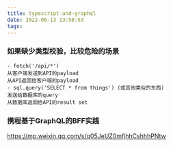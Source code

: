 ```yaml
---
title: typescript-and-graphql
date: 2022-06-13 13:58:53
tags:
---
```

### 如果缺少类型校验，比较危险的场景
```
- fetch('/api/*')
从客户端发送到API的payload
从API返回给客户端的payload
- sql.query('SELECT * from things') (或其他类似的东西)
发送给数据库的query
从数据库返回给API的result set
```

### 携程基于GraphQL的BFF实践
https://mp.weixin.qq.com/s/q05JeUZ0mfjhhCshhhPNtw